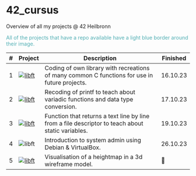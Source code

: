 # 42_cursus
Overview of all my projects @ 42 Heilbronn

<p style="color: #50AEB3;">All of the projects that have a repo available have a light blue border around their image.</p>

|#|Project                                                                                                             | Description                                                                                       | Finished |
|-|--------------------------------------------------------------------------------------------------------------------|---------------------------------------------------------------------------------------------------|----------|
|1|[![libft](./libs/42-project-badges/badges/libfte.png)](https://github.com/FreddyMSchubert/42_libft)                 | Coding of own library with recreations of many common C functions for use in future projects.     | 16.10.23 |
|2|[![libft](./libs/42-project-badges/badges/ft_printfe.png)](https://github.com/FreddyMSchubert/42_ft_printf)         | Recoding of printf to teach about variadic functions and data type conversion.                    | 17.10.23 |
|3|[![libft](./libs/42-project-badges/badges/get_next_linee.png)](https://github.com/FreddyMSchubert/42_get_next_line) | Function that returns a text line by line from a file descriptor to teach about static variables. | 19.10.23 |
|4|![libft](./libs/42-project-badges/badges/born2berootn.png)                                                          | Introduction to system admin using Debian & VirtualBox.                                           | 26.10.23 |
|5|[![libft](./libs/42-project-badges/badges/fdfe.png)](https://github.com/FreddyMSchubert/42_FdF)                     | Visualisation of a heightmap in a 3d wireframe model.                                             |    🔁    |
